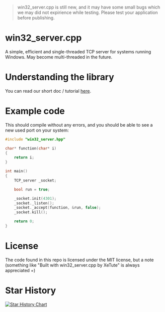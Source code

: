 > win32_server.cpp is still new, and it may have some small bugs which we may did not expirience while testing. Please test your application before publishing.

# win32_server.cpp
A simple, efficient and single-threaded TCP server for systems running Windows. May become multi-threaded in the future.

# Understanding the library
You can read our short doc / tutorial [here](https://github.com/XeTute/win32_server.cpp/wiki).

# Example code
This should compile without any errors, and you should be able to see a new used port on your system:
```cpp
#include "win32_server.hpp"

char* function(char* i)
{
	return i;
}

int main()
{
	TCP_server _socket;

	bool run = true;

	_socket.init(4301);
	_socket._listen();
	_socket._accept(function, &run, false);
	_socket.kill();

	return 0;
}
```

# License
The code found in this repo is licensed under the MIT license, but a note (something like "Built with win32_server.cpp by XeTute" is always appreciated =)

# Star History
[![Star History Chart](https://api.star-history.com/svg?repos=XeTute/win32_server.cpp&type=Date)](https://star-history.com/#XeTute/win32_server.cpp&Date)
